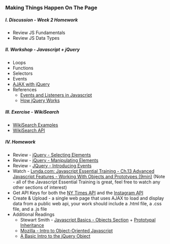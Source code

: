 ### Making Things Happen On The Page

##### I. Discussion - Week 2 Homework
* Review JS Fundamentals
* Review JS Data Types

##### II. Workshop - Javascript + jQuery
* Loops
* Functions
* Selectors
* Events
* [AJAX with jQuery](http://learn.jquery.com/ajax/)
* References
	* [Events and Listeners in Javascript](http://idratherbewriting.com/2013/02/04/events-and-listeners-javascript/)
	* [How jQuery Works](http://learn.jquery.com/about-jquery/how-jquery-works/)

##### III. Exercise - WikiSearch
* [WikiSearch Examples](https://github.com/craigprotzel/Mashups/tree/master/WikiSearch)
* [WikiSearch API](http://en.wikipedia.org/w/api.php?action=opensearch&format=json&search)

##### IV. Homework
* Review - [jQuery - Selecting Elements](http://learn.jquery.com/using-jquery-core/selecting-elements/)
* Review - [jQuery - Manipulating Elements](http://learn.jquery.com/using-jquery-core/manipulating-elements/)
* Review - [JQuery - Introducing Events](http://learn.jquery.com/events/introduction-to-events/)
* Watch - [Lynda.com: Javascript Essential Training - Ch.13 Advanced Javascript Features - Working With Objects and Prototypes (9min)](http://www.nyu.edu/its/lynda/) (Note - all of the Javascript Essential Training is great, feel free to watch any other sections of interest)
* Get API Keys for both the [NY Times API](http://developer.nytimes.com/) and the [Instagram API](http://instagram.com/developer/)
* Create & Upload - a single web page that uses AJAX to load and display data from a public web api, your work should include a .html file, a .css file, and a .js file
* Additional Readings
	* Stewart Smith - [Javascript Basics - Objects Section](http://stewd.io/javascript/01-1-javascript.html) + [Prototypal Inheritance](http://stewd.io/javascript/05-1-inheritance.html)
	* [Mozilla - Intro to Object-Oriented Javascript](https://developer.mozilla.org/en-US/docs/Web/JavaScript/Introduction_to_Object-Oriented_JavaScript)
	* [A Basic Intro to the jQuery Object](http://www.smashingmagazine.com/2014/05/29/mystery-jquery-object-syntax-basic-introduction)